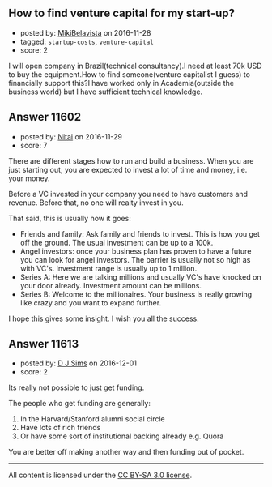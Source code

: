 ## How to find venture capital for my start-up?

- posted by: [MikiBelavista](https://stackexchange.com/users/2385436/mikibelavista) on 2016-11-28
- tagged: `startup-costs`, `venture-capital`
- score: 2

I will open company in Brazil(technical consultancy).I need at least 70k USD to buy the equipment.How to find someone(venture capitalist I guess) to financially support this?I have worked only in Academia(outside the business world) but I have sufficient technical knowledge.


## Answer 11602

- posted by: [Nitai](https://stackexchange.com/users/489097/nitai) on 2016-11-29
- score: 7

There are different stages how to run and build a business. When you are just starting out, you are expected to invest a lot of time and money, i.e. your money.

Before a VC invested in your company you need to have customers and revenue. Before that, no one will realty invest in you.

That said, this is usually how it goes:

 - Friends and family: Ask family and friends to invest. This is how you get off the ground. The usual investment can be up to a 100k.
 - Angel investors: once your business plan has proven to have a future you can look for angel investors. The barrier is usually not so high as with VC's. Investment range is usually up to 1 million.
 - Series A: Here we are talking millions and usually VC's have knocked on your door already. Investment amount can be millions.
 - Series B: Welcome to the millionaires. Your business is really growing like crazy and you want to expand further.

I hope this gives some insight. I wish you all the success.



## Answer 11613

- posted by: [D J Sims](https://stackexchange.com/users/7242000/d-j-sims) on 2016-12-01
- score: 2

Its really not possible to just get funding. 

The people who get funding are generally:

1. In the Harvard/Stanford alumni social circle
2. Have lots of rich friends
3. Or have some sort of institutional backing already e.g. Quora

You are better off making another way and then funding out of pocket.



---

All content is licensed under the [CC BY-SA 3.0 license](https://creativecommons.org/licenses/by-sa/3.0/).
